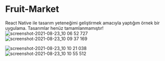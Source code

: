 # Fruit-Market
React Native ile tasarım yeteneğimi geliştirmek amacıyla yaptığım örnek bir uygulama.
Tasarımlar henüz tamamlanmamıştır!
![screenshot-2021-08-23_10 06 52 727](https://user-images.githubusercontent.com/61868498/130405525-618be6b3-9958-4dac-a818-1f1161a01528.png)
![screenshot-2021-08-23_10 09 37 169](https://user-images.githubusercontent.com/61868498/130405546-2772fe77-c4ce-49fa-9a2a-f557270aead3.png)


![screenshot-2021-08-23_10 10 21 038](https://user-images.githubusercontent.com/61868498/130405366-71ac7741-db8c-4e57-a0d2-67e655612291.png)
![screenshot-2021-08-23_10 10 55 512](https://user-images.githubusercontent.com/61868498/130405424-63e5cd3b-e5be-4783-b38d-ef96dc082716.png)


